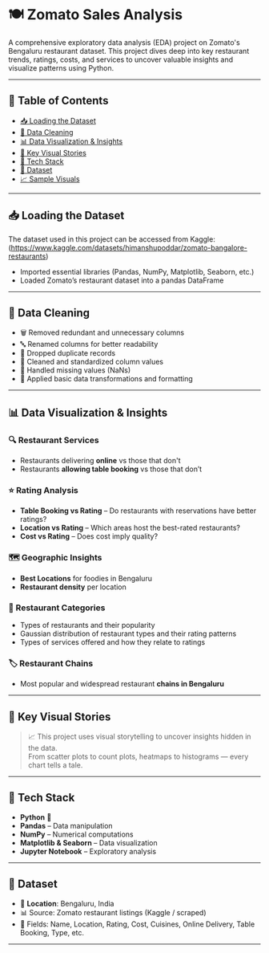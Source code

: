 
# 🍽️ Zomato Sales Analysis

A comprehensive exploratory data analysis (EDA) project on Zomato's Bengaluru restaurant dataset. This project dives deep into key restaurant trends, ratings, costs, and services to uncover valuable insights and visualize patterns using Python.

---

## 📂 Table of Contents

- [📥 Loading the Dataset](#-loading-the-dataset)  
- [🧹 Data Cleaning](#-data-cleaning)  
- [📊 Data Visualization & Insights](#-data-visualization--insights)  
- [📌 Key Visual Stories](#-key-visual-stories)  
- [🚀 Tech Stack](#-tech-stack)  
- [📎 Dataset](#-dataset)  
- [📈 Sample Visuals](#-sample-visuals)

---

## 📥 Loading the Dataset


The dataset used in this project can be accessed from Kaggle: (https://www.kaggle.com/datasets/himanshupoddar/zomato-bangalore-restaurants)

- Imported essential libraries (Pandas, NumPy, Matplotlib, Seaborn, etc.)
- Loaded Zomato’s restaurant dataset into a pandas DataFrame

---

## 🧹 Data Cleaning

- 🗑️ Removed redundant and unnecessary columns  
- 🔤 Renamed columns for better readability  
- 🧾 Dropped duplicate records  
- 🧼 Cleaned and standardized column values  
- 🚫 Handled missing values (NaNs)  
- 🔁 Applied basic data transformations and formatting  

---

## 📊 Data Visualization & Insights

### 🔍 Restaurant Services
- Restaurants delivering **online** vs those that don't  
- Restaurants **allowing table booking** vs those that don’t  

### ⭐ Rating Analysis
- **Table Booking vs Rating** – Do restaurants with reservations have better ratings?  
- **Location vs Rating** – Which areas host the best-rated restaurants?  
- **Cost vs Rating** – Does cost imply quality?  

### 🗺️ Geographic Insights
- **Best Locations** for foodies in Bengaluru  
- **Restaurant density** per location  

### 🍴 Restaurant Categories
- Types of restaurants and their popularity  
- Gaussian distribution of restaurant types and their rating patterns  
- Types of services offered and how they relate to ratings  

### 🏷️ Restaurant Chains
- Most popular and widespread restaurant **chains in Bengaluru**  

---

## 📌 Key Visual Stories

> 📈 This project uses visual storytelling to uncover insights hidden in the data.  
> From scatter plots to count plots, heatmaps to histograms — every chart tells a tale.

---

## 🚀 Tech Stack

- **Python** 🐍  
- **Pandas** – Data manipulation  
- **NumPy** – Numerical computations  
- **Matplotlib & Seaborn** – Data visualization  
- **Jupyter Notebook** – Exploratory analysis  

---

## 📎 Dataset

- 📍 **Location**: Bengaluru, India  
- 📊 Source: Zomato restaurant listings (Kaggle / scraped)  
- 🧾 Fields: Name, Location, Rating, Cost, Cuisines, Online Delivery, Table Booking, Type, etc.

---

